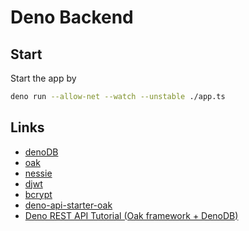 # Deno Backend
## Start
Start the app by
```bash
deno run --allow-net --watch --unstable ./app.ts
```

## Links
* [denoDB](https://eveningkid.com/denodb-docs/)
* [oak](https://oakserver.github.io/oak/)
* [nessie](https://deno.land/x/nessie@1.1.3)
* [djwt](https://deno.land/x/djwt@v2.2)
* [bcrypt](https://deno.land/x/bcrypt@v0.2.4)
* [deno-api-starter-oak](https://github.com/asad-mlbd/deno-api-starter-oak)
* [Deno REST API Tutorial (Oak framework + DenoDB)](https://www.youtube.com/watch?v=pH4fXpDcSXY)